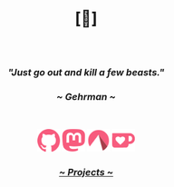 # <p align="center">[🔻]</p>

<br>

### <p align="center"><i>"Just go out and kill a few beasts."</i></p>
### <p align="center"><i>~ Gehrman ~</i></p>

<br>

<p align="center">
  <a href="https://github.com/crnobog69" target="_blank"><img src="assets/github.svg" alt="Github" width="40" height="40"></a> 
  <a href="https://mastodon.social/@prepungrad" target="_blank"><img src="assets/mastodon.svg" alt="Mastodon" width="40" height="40"></a>
  <a href="https://codeberg.org/crnobog" target="_blank"><img src="assets/codeberg.svg" alt="Codeberg" width="40" height="40"></a>
  <a href="https://ko-fi.com/crnobog" target="_blank"><img src="assets/kofi.png" alt="Ko-fi" width="40" height="40"></a>
</p>


### <p align="center"><a href="https://short-offer-f87.notion.site/7d5b3228b96b4dae84471e2d02b77f33?pvs=4"><i>~ Projects ~</i></a></p>
